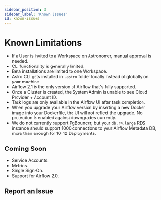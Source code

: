 ```yaml
---
sidebar_position: 3
sidebar_label: 'Known Issues'
id: known-issues
---
```


# Known Limitations

- If a User is invited to a Workspace on Astronomer, manual approval is needed.
- CLI functionality is generally limited.
- Beta installations are limited to one Workspace.
- Astro CLI gets installed in `.astro` folder locally instead of globally on your machine.
- Airflow 2.1 is the only version of Airflow that's fully supported.
- Once a Cluster is created, the System Admin is unable to see Cloud Provider + Account ID.
- Task logs are only available in the Airflow UI after task completion.
- When you upgrade your Airflow version by inserting a new Docker image into your Dockerfile, the UI will not reflect the upgrade. No protection is enabled against downgrades currently.
- We do not currently support PgBouncer, but your `db.r4.large` RDS instance should support 1000 connections to your Airflow Metadata DB, more than enough for 10-12 Deployments.

## Coming Soon

- Service Accounts.
- Metrics.
- Single Sign-On.
- Support for Airflow 2.0.

## Report an Issue
